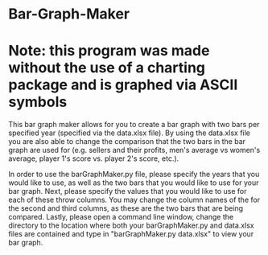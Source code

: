 # Bar-Graph-Maker
# Note: this program was  made without the use of a charting package and is graphed via ASCII symbols

This bar graph maker allows for you to create a bar graph with two bars per specified year (specified via the data.xlsx file). By using the data.xlsx file you are also able to change the comparison that the two bars in the bar graph are used for (e.g. sellers and their profits, men's average vs women's average, player 1's score vs. player 2's score, etc.).

In order to use the barGraphMaker.py file, please specify the years that you would like to use, as well as the two bars that you would like to use for your bar graph. Next, please specify the values that you would like to use for each of these throw columns. You may change the column names of the for the second and third columns, as these are the two bars that are being compared. Lastly, please open a command line window, change the directory to the location where both your barGraphMaker.py and data.xlsx files are contained and type in "barGraphMaker.py data.xlsx" to view your bar graph. 
